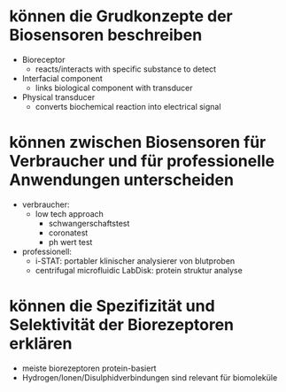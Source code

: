 # können die Grudkonzepte der Biosensoren beschreiben
- Bioreceptor
	- reacts/interacts with specific substance to detect
- Interfacial component
	- links biological component with transducer
- Physical transducer
	- converts biochemical reaction into electrical signal
# können zwischen Biosensoren für Verbraucher und für professionelle Anwendungen unterscheiden
- verbraucher:
	- low tech approach
		- schwangerschaftstest
		- coronatest
		- ph wert test
- professionell:
	- i-STAT: portabler klinischer analysierer von blutproben
	- centrifugal microfluidic LabDisk: protein struktur analyse
# können die Spezifizität und Selektivität der Biorezeptoren erklären
- meiste biorezeptoren protein-basiert
- Hydrogen/Ionen/Disulphidverbindungen sind relevant für biomoleküle
